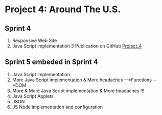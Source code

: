 # Project 4: Around The U.S. #

## Sprint 4 ##

1. Responsive Web Site
2. Java Script implementation
3 Publication on GitHub [Project_4]("https://kheir93.github.io/web_project_4/")

## Sprint 5 embeded in Sprint 4 ##

1. Java Script implementation
2. More Java Script implementation & More headaches
--*Functions
--*DOM
3. More & More Java Script implementation & More headaches !!!
4. Java Script Applets
5. JSON
6. JS Node implementation and configuration

